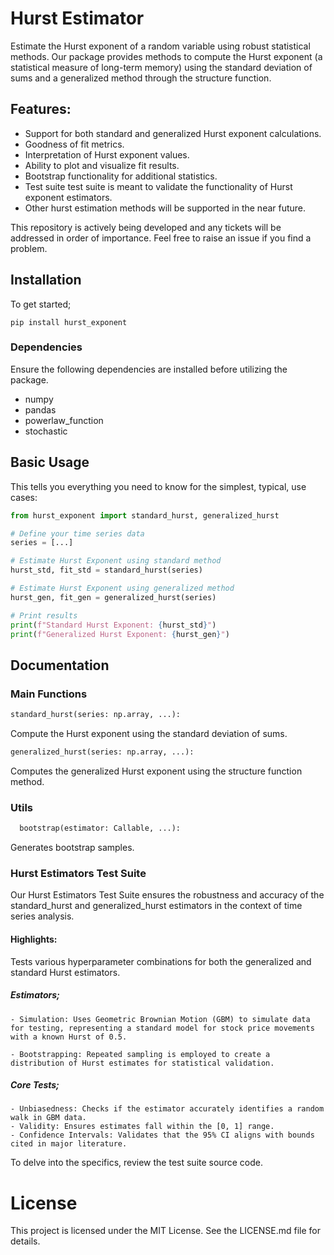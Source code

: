 # Hurst Estimator

Estimate the Hurst exponent of a random variable using robust statistical methods. Our package provides methods to compute the Hurst exponent (a statistical measure of long-term memory) using the standard deviation of sums and a generalized method through the structure function. 

## Features:

  - Support for both standard and generalized Hurst exponent calculations.
  - Goodness of fit metrics.
  - Interpretation of Hurst exponent values.
  - Ability to plot and visualize fit results.
  - Bootstrap functionality for additional statistics.
  - Test suite test suite is meant to validate the functionality of Hurst exponent estimators.
  - Other hurst estimation methods will be supported in the near future.

This repository is actively being developed and any tickets will be addressed in order of importance. Feel free to raise an issue if you find a problem.

## Installation 

To get started;

`pip install hurst_exponent`


### Dependencies
Ensure the following dependencies are installed before utilizing the package.

  - numpy
  - pandas
  - powerlaw_function
  - stochastic

## Basic Usage 

This tells you everything you need to know for the simplest, typical, use cases:
  
~~~python
from hurst_exponent import standard_hurst, generalized_hurst

# Define your time series data
series = [...]

# Estimate Hurst Exponent using standard method
hurst_std, fit_std = standard_hurst(series)

# Estimate Hurst Exponent using generalized method
hurst_gen, fit_gen = generalized_hurst(series)

# Print results
print(f"Standard Hurst Exponent: {hurst_std}")
print(f"Generalized Hurst Exponent: {hurst_gen}")
~~~

## Documentation

### Main Functions
  ~~~python
  standard_hurst(series: np.array, ...):
  ~~~
  Compute the Hurst exponent using the standard deviation of sums.

  ~~~python
  generalized_hurst(series: np.array, ...):
  ~~~
  Computes the generalized Hurst exponent using the structure function method.


### Utils
~~~python
  bootstrap(estimator: Callable, ...):
~~~
  
  Generates bootstrap samples.

### Hurst Estimators Test Suite

Our Hurst Estimators Test Suite ensures the robustness and accuracy of the  standard_hurst and generalized_hurst estimators in the context of time series analysis.

#### Highlights:

Tests various hyperparameter combinations for both the generalized and standard Hurst estimators.

  ##### Estimators;
  
    - Simulation: Uses Geometric Brownian Motion (GBM) to simulate data for testing, representing a standard model for stock price movements with a known Hurst of 0.5.

    - Bootstrapping: Repeated sampling is employed to create a distribution of Hurst estimates for statistical validation.

  ##### Core Tests;

    - Unbiasedness: Checks if the estimator accurately identifies a random walk in GBM data.
    - Validity: Ensures estimates fall within the [0, 1] range.
    - Confidence Intervals: Validates that the 95% CI aligns with bounds cited in major literature.
  
To delve into the specifics, review the test suite source code.

# License
This project is licensed under the MIT License. See the LICENSE.md file for details.



